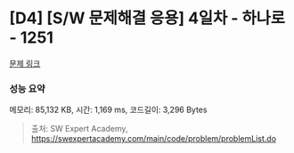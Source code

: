 # [D4] [S/W 문제해결 응용] 4일차 - 하나로 - 1251 

[문제 링크](https://swexpertacademy.com/main/code/problem/problemDetail.do?contestProbId=AV15StKqAQkCFAYD) 

### 성능 요약

메모리: 85,132 KB, 시간: 1,169 ms, 코드길이: 3,296 Bytes



> 출처: SW Expert Academy, https://swexpertacademy.com/main/code/problem/problemList.do